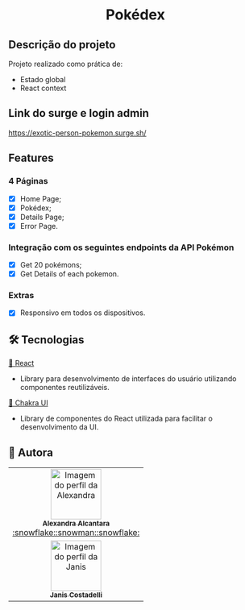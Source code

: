 # <h1 align='center'>Pokédex</h1>

## Descrição do projeto

<p align="justify">Projeto realizado como prática de:</p>
<ul>
    <li>Estado global</li>
    <li>React context</li>
</ul>

## Link do surge e login admin

https://exotic-person-pokemon.surge.sh/

## Features

### 4 Páginas

- [x] Home Page;
- [x] Pokédex;
- [x] Details Page;
- [x] Error Page.

### Integração com os seguintes endpoints da API Pokémon

- [x] Get 20 pokémons;
- [x] Get Details of each pokemon.

### Extras

- [x] Responsivo em todos os dispositivos.

## 🛠 Tecnologias

<a href="https://pt-br.reactjs.org/">🔗 React</a>

- Library para desenvolvimento de interfaces do usuário utilizando componentes reutilizáveis.

<a href="https://chakra-ui.com/">🔗 Chakra UI</a>

- Library de componentes do React utilizada para facilitar o desenvolvimento da UI.

## 🚀 Autora

<table>
  <tr>
    <td align="center"><a href="https://github.com/alexa2me">
    <img src="https://avatars.githubusercontent.com/u/63327969?s=460&v=4" width="100px" alt="Imagem do perfil da Alexandra"/>
    <br />
    <sub><b>Alexandra Alcantara</b></sub><br />:snowflake::snowman::snowflake:</td>
   <tr>
    <td align="center"><a href="https://github.com/janiscostadelli">
    <img src="https://avatars.githubusercontent.com/u/77967942?v=4" width="100px" alt="Imagem do perfil da Janis"/>
    <br />
    <sub><b>Janis Costadelli</b></sub></td>
</table>
